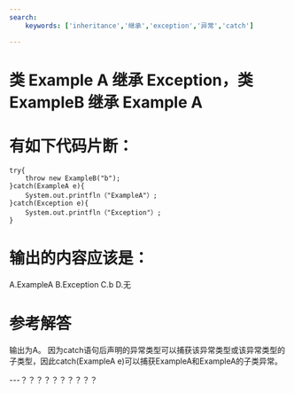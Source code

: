 ```yaml
---
search:
    keywords: ['inheritance','继承','exception','异常','catch']

---
```



# 类 Example A 继承 Exception，类 ExampleB 继承 Example A

# 有如下代码片断：

```
try{
    throw new ExampleB("b");
}catch(ExampleA e){
    System.out.printfln（"ExampleA"）;
}catch(Exception e){
    System.out.printfln（"Exception"）;
}
```

# 输出的内容应该是：

A.ExampleA     B.Exception     C.b     D.无

# 参考解答

输出为A。
因为catch语句后声明的异常类型可以捕获该异常类型或该异常类型的子类型，因此catch(ExampleA e)可以捕获ExampleA和ExampleA的子类异常。

---？？？？？？？？？？


